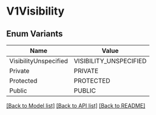# V1Visibility

## Enum Variants

| Name | Value |
|---- | -----|
| VisibilityUnspecified | VISIBILITY_UNSPECIFIED |
| Private | PRIVATE |
| Protected | PROTECTED |
| Public | PUBLIC |


[[Back to Model list]](../README.md#documentation-for-models) [[Back to API list]](../README.md#documentation-for-api-endpoints) [[Back to README]](../README.md)


